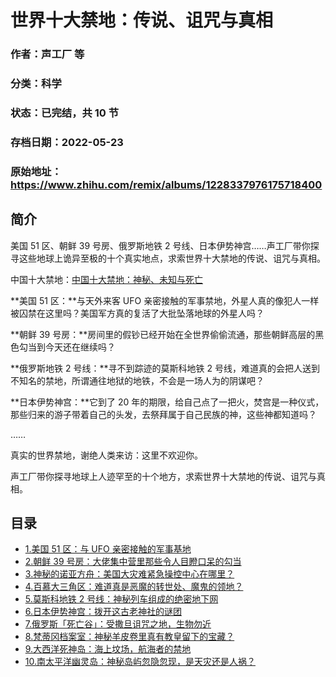 # 世界十大禁地：传说、诅咒与真相

### 作者：声工厂 等

### 分类：科学

### 状态：已完结，共 10 节

### 存档日期：2022-05-23

### 原始地址：https://www.zhihu.com/remix/albums/1228337976175718400


## 简介
美国 51 区、朝鲜 39 号房、俄罗斯地铁 2 号线、日本伊势神宫……声工厂带你探寻这些地球上诡异至极的十个真实地点，求索世界十大禁地的传说、诅咒与真相。


中国十大禁地：[中国十大禁地：神秘、未知与死亡](https://www.zhihu.com/remix/albums/1228275106356940800)


**美国 51 区：**与天外来客 UFO 亲密接触的军事禁地，外星人真的像犯人一样被囚禁在这里吗？美国军方真的复活了大批坠落地球的外星人吗？


**朝鲜 39 号房：**房间里的假钞已经开始在全世界偷偷流通，那些朝鲜高层的黑色勾当到今天还在继续吗？


**俄罗斯地铁 2 号线：**寻不到踪迹的莫斯科地铁 2 号线，难道真的会把人送到不知名的禁地，所谓通往地狱的地铁，不会是一场人为的阴谋吧？


**日本伊势神宫：**它到了 20 年的期限，给自己点了一把火，焚宫是一种仪式，那些归来的游子带着自己的头发，去祭拜属于自己民族的神，这些神都知道吗？


……


真实的世界禁地，谢绝人类来访：这里不欢迎你。


声工厂带你探寻地球上人迹罕至的十个地方，求索世界十大禁地的传说、诅咒与真相。




## 目录
- [1.美国 51 区：与 UFO 亲密接触的军事基地](1.美国%2051%20区：与%20UFO%20亲密接触的军事基地.md)
- [2.朝鲜 39 号房：大佬集中营里那些令人目瞪口呆的勾当](2.朝鲜%2039%20号房：大佬集中营里那些令人目瞪口呆的勾当.md)
- [3.神秘的诺亚方舟：美国大灾难紧急操控中心在哪里？](3.神秘的诺亚方舟：美国大灾难紧急操控中心在哪里？.md)
- [4.百慕大三角区：难道真是恶魔的转世处、魔鬼的领地？](4.百慕大三角区：难道真是恶魔的转世处、魔鬼的领地？.md)
- [5.莫斯科地铁 2 号线：神秘列车组成的绝密地下网](5.莫斯科地铁%202%20号线：神秘列车组成的绝密地下网.md)
- [6.日本伊势神宫：拨开这古老神社的谜团](6.日本伊势神宫：拨开这古老神社的谜团.md)
- [7.俄罗斯「死亡谷」：受撒旦诅咒之地，生物勿近](7.俄罗斯「死亡谷」：受撒旦诅咒之地，生物勿近.md)
- [8.梵蒂冈档案室：神秘羊皮卷里真有教皇留下的宝藏？](8.梵蒂冈档案室：神秘羊皮卷里真有教皇留下的宝藏？.md)
- [9.大西洋死神岛：海上坟场，航海者的禁地](9.大西洋死神岛：海上坟场，航海者的禁地.md)
- [10.南太平洋幽灵岛：神秘岛屿忽隐忽现，是天灾还是人祸？](10.南太平洋幽灵岛：神秘岛屿忽隐忽现，是天灾还是人祸？.md)